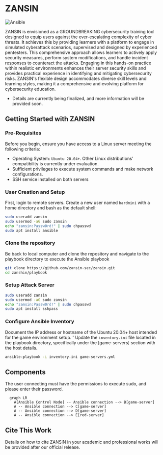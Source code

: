 ZANSIN
=================
![Ansible](https://img.shields.io/badge/-Ansible-EE0000.svg?logo=ansible&style=flat")

ZANSIN is envisioned as a GROUNDBREAKING cybersecurity training tool designed to equip users against
the ever-escalating complexity of cyber threats. It achieves this by providing learners
with a platform to engage in simulated cyberattack scenarios, supervised and designed by experienced pentesters.
This comprehensive approach allows learners to actively apply security measures, perform system modifications,
and handle incident responses to counteract the attacks. Engaging in this hands-on practice within realistic
environments enhances their server security skills and provides practical experience in identifying and
mitigating cybersecurity risks. ZANSIN's flexible design accommodates diverse skill levels and learning styles,
making it a comprehensive and evolving platform for cybersecurity education.

- Details are currently being finalized, and more information will be provided soon.
## Getting Started with ZANSIN

### Pre-Requisites

Before you begin, ensure you have access to a Linux server meeting the following criteria:

- Operating System: `Ubuntu 20.04+`. Other Linux distributions' compatibility is currently under evaluation.
- Sufficient privileges to execute system commands and make network configurations.
- SSH service installed on both servers

### User Creation and Setup

First, login to remote servers.
Create a new user named `hardmini` with a home directory and bash as the default shell:

```bash
sudo useradd zansin
sudo usermod -aG sudo zansin
echo "zansin:Passw0rd!" | sudo chpasswd
sudo apt install ansible
```

<!-- ### SSH Key Pair Generation

And, create a pair of private and public keys in /home/hardmini/.ssh/, and name the private key `team.pem` and the public key `team.pub`.

```bash
ssh-keygen -t rsa -b 4096 -f ~/.ssh/team
mv ~/.ssh/team ~/.ssh/team.pem
```

Copy the Public Key to Your Remote Server:

Use the ssh-copy-id command to add your public key (team.pub) to the authorized_keys
file of the hardmini user on the remote server. Replace your_remote_host with the actual
hostname or IP address of your server.

Example:

```bash
cat ~/.ssh/team.pub | ssh hardmini@your_remote_host 'mkdir -p ~/.ssh && cat >> ~/.ssh/authorized_keys'
``` -->

###  Clone the repository

Be back to local computer and clone the repository and navigate to the playbook directory to execute the Ansible playbook

```bash
git clone https://github.com/zansin-sec/zansin.git
cd zanshin/playbook
```

### Setup Attack Server

```bash
sudo useradd zansin
sudo usermod -aG sudo zansin
echo "zansin:Passw0rd!" | sudo chpasswd
sudo apt install sshpass
```


### Configure Ansible Inventory

Document the IP address or hostname of the Ubuntu 20.04+ host intended for the game environment setup. '
Update the `inventory.ini` file located in the playbook directory, specifically under the [game-servers] section with the host details.

```bash
ansible-playbook -i inventory.ini game-servers.yml
```

## Components

The user connecting must have the permissions to execute sudo, and please enter their password.

```mermaid
  graph LR
    A[Ansible Control Node] -- Ansible connection --> B[game-server]
    A -- Ansible connection --> C[game-server]
    A -- Ansible connection --> D[game-server]
    A -- Ansible connection --> E[red-server]
```

## Cite This Work

Details on how to cite ZANSIN in your academic and professional works will be provided
after our official release.

